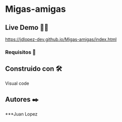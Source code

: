 # Migas-amigas

## Live Demo 🐱‍🏍

https://jdlopez-dev.github.io/Migas-amigas/index.html

### Requisitos 🔧

## Construido con 🛠️

Visual code

## Autores ✒️

***Juan Lopez
